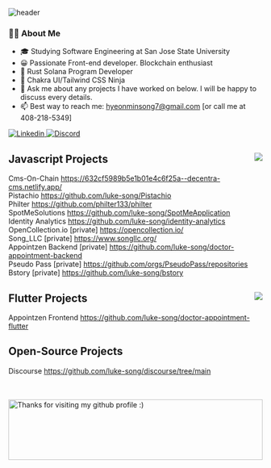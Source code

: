 <!--
**luke-song/luke-song** is a ✨ _special_ ✨ repository because its `README.md` (this file) appears on your GitHub profile.

Here are some ideas to get you started:

- 🔭 I’m currently working on ...
- 🌱 I’m currently learning ...
- 👯 I’m looking to collaborate on ...
- 🤔 I’m looking for help with ...
- 💬 Ask me about ...
- 📫 How to reach me: ...
- 😄 Pronouns: ...
- ⚡ Fun fact: ...
-->


![header](https://capsule-render.vercel.app/api?type=waving&color=auto&height=200&section=header&text=luke-song&fontSize=60)



### 👨‍💻 About Me
  * 🎓 Studying Software Engineering at San Jose State University
  * 😀 Passionate Front-end developer. Blockchain enthusiast
  * 🦀 Rust Solana Program Developer
  * 🥷 Chakra UI/Tailwind CSS Ninja
  * 💬 Ask me about any projects I have worked on below. I will be happy to discuss every details.
  * 📫 Best way to reach me: hyeonminsong7@gmail.com [or call me at 408-218-5349]
  <a href="https://www.linkedin.com/in/luke-song/">
  <img
    alt="Linkedin"
    src="https://img.shields.io/badge/linkedin-0077B5?logo=linkedin&logoColor=white&style=for-the-badge"
  />
</a>
</a>
<a href="https://discord.com/users/lukesong.eth#2181">
  <img
    alt="Discord"
    src="https://img.shields.io/badge/Discord-7289DA?style=for-the-badge&logo=discord&logoColor=white"
  />
</a>

## Javascript Projects <img align='right' src="https://media.giphy.com/media/xT9IgzoKnwFNmISR8I/giphy.gif"/> <br>
Cms-On-Chain
https://632cf5989b5e1b01e4c6f25a--decentra-cms.netlify.app/ <br>
Pistachio
https://github.com/luke-song/Pistachio </br>
Philter
https://github.com/philter133/philter <br>
SpotMeSolutions
https://github.com/luke-song/SpotMeApplication <br>
Identity Analytics
https://github.com/luke-song/identity-analytics <br>
OpenCollection.io
[private] https://opencollection.io/ <br>
Song_LLC
[private] https://www.songllc.org/ <br>
Appointzen Backend
[private] https://github.com/luke-song/doctor-appointment-backend <br>
Pseudo Pass
[private] https://github.com/orgs/PseudoPass/repositories <br>
Bstory
[private] https://github.com/luke-song/bstory <br>

## Flutter Projects <img align='right' src="https://media.giphy.com/media/L3bj6t3opdeNddYCyl/giphy.gif"/> <br>
Appointzen Frontend
https://github.com/luke-song/doctor-appointment-flutter <br>

## Open-Source Projects  <br>
Discourse
https://github.com/luke-song/discourse/tree/main <br>

<a href="https://github.com/luke-song">
</a>
 <br>
 <br />
<img height="120" alt="Thanks for visiting my github profile :)" width="100%" src="https://raw.githubusercontent.com/BrunnerLivio/brunnerlivio/master/images/marquee.svg" />
